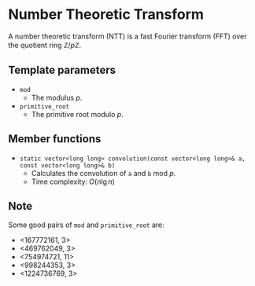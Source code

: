 # Number Theoretic Transform

A number theoretic transform (NTT) is a fast Fourier transform (FFT) over the quotient ring $\mathbb{Z}/p\mathbb{Z}$.

## Template parameters

- `mod`
    - The modulus $p$.
- `primitive_root`
    - The primitive root modulo $p$.

## Member functions

- `static vector<long long> convolution(const vector<long long>& a, const vector<long long>& b)`
    - Calculates the convolution of `a` and `b` mod $p$.
    - Time complexity: $O(n\lg n)$

## Note

Some good pairs of `mod` and `primitive_root` are:
- <167772161, 3>
- <469762049, 3>
- <754974721, 11>
- <998244353, 3>
- <1224736769, 3>